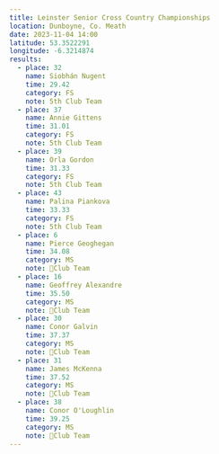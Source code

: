 ```yaml
---
title: Leinster Senior Cross Country Championships
location: Dunboyne, Co. Meath
date: 2023-11-04 14:00
latitude: 53.3522291
longitude: -6.3214874
results:
  - place: 32
    name: Siobhán Nugent
    time: 29.42
    category: FS
    note: 5th Club Team
  - place: 37
    name: Annie Gittens
    time: 31.01
    category: FS
    note: 5th Club Team
  - place: 39
    name: Orla Gordon
    time: 31.33
    category: FS
    note: 5th Club Team
  - place: 43
    name: Palina Piankova
    time: 33.33
    category: FS
    note: 5th Club Team
  - place: 6 
    name: Pierce Geoghegan
    time: 34.08
    category: MS
    note: 🥉Club Team
  - place: 16
    name: Geoffrey Alexandre
    time: 35.50
    category: MS
    note: 🥉Club Team
  - place: 30
    name: Conor Galvin
    time: 37.37
    category: MS
    note: 🥉Club Team
  - place: 31
    name: James McKenna
    time: 37.52
    category: MS
    note: 🥉Club Team
  - place: 38
    name: Conor O'Loughlin
    time: 39.25
    category: MS
    note: 🥉Club Team
---
```

